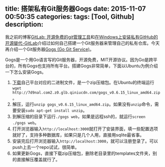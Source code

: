 title: 搭架私有Git服务器Gogs
date: 2015-11-07 00:50:35
categories:
tags: [Tool, Github]
description:
---
我之前的博客[GitLab: 开源免费的git管理工具](/2013/06/08/gitlab-opensource-github-clone/)和[在Windows上安装私有GitHub的开源替代-GitLab](/2013/07/16/how-to-install-gitlab-in-windows-github-open-source-alternative/)介绍过如何自己搭建一个Git服务器来管理自己的私有仓库。今天再介绍一个Git服务器[Gogs (Go Git Service)](https://github.com/gogits/gogs)。

Gogs是一个用Go语言写的Git服务器，开源免费，MIT开源协议。因为Go是跨平台的，所有Gogs也支持所有平台。搭建Gogs非常简单，下面以Ubuntu为例介绍一下怎么安装Gogs。

1. [下载](https://github.com/gogits/gogs/wiki/Download)自己平台对应的二进制文件，是一个zip压缩包。在Ubuntu的终端运行`wget http://7d9nal.com2.z0.glb.qiniucdn.com/gogs_v0.6.15_linux_amd64.zip`。  
1. 解压，运行`unzip gogs_v0.6.15_linux_amd64.zip`。如果没有`unzip`命令，需要安装`sudo apt-get install unzip`。  
1. 到解压缩的目录下运行`./gogs web`，如果是远程ssh的，就运行`screen ./gogs web`。  
1. 打开浏览器输入`http://localhost:3000`就打开了安装界面，填一些配置选项就好了，支持多种数据库，如果只是几个人用，直接用sqlite最省事。  
1. 安装完后打开浏览器输入`http://localhost:3000`，就可以注册登录了。可以push上去一个repo试试，很简单。  
1. 如果更新Gogs，直接下载zip压缩包，删除老目录里的templates文件夹，别的直接解压覆盖就行了。  
